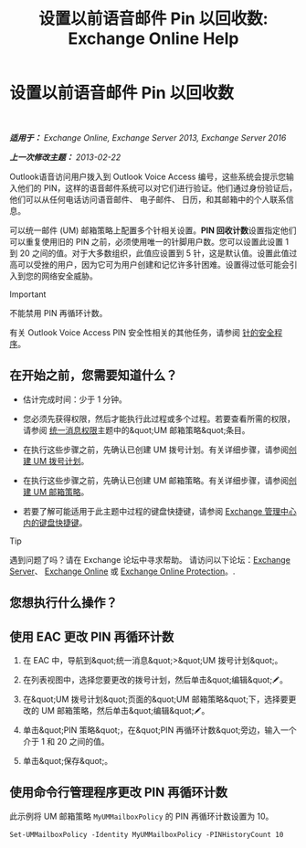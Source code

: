 ﻿---
title: '设置以前语音邮件 Pin 以回收数: Exchange Online Help'
TOCTitle: 设置以前语音邮件 Pin 以回收数
ms:assetid: b094e68e-c493-4576-a6b1-4c780e635405
ms:mtpsurl: https://technet.microsoft.com/zh-cn/library/Bb124254(v=EXCHG.150)
ms:contentKeyID: 50556657
ms.date: 05/23/2018
mtps_version: v=EXCHG.150
ms.translationtype: MT
---

# 设置以前语音邮件 Pin 以回收数

 

_**适用于：** Exchange Online, Exchange Server 2013, Exchange Server 2016_

_**上一次修改主题：** 2013-02-22_

Outlook语音访问用户拨入到 Outlook Voice Access 编号，这些系统会提示您输入他们的 PIN，这样的语音邮件系统可以对它们进行验证。他们通过身份验证后，他们可以从任何电话访问语音邮件、 电子邮件、 日历，和其邮箱中的个人联系信息。

可以统一邮件 (UM) 邮箱策略上配置多个针相关设置。**PIN 回收计数**设置指定他们可以重复使用旧的 PIN 之前，必须使用唯一的针脚用户数。您可以设置此设置 1 到 20 之间的值。对于大多数组织，此值应设置到 5 针，这是默认值。设置此值过高可以受挫的用户，因为它可为用户创建和记忆许多针困难。设置得过低可能会引入到您的网络安全威胁。

> [!IMPORTANT]  
> 不能禁用 PIN 再循环计数。


有关 Outlook Voice Access PIN 安全性相关的其他任务，请参阅 [针的安全程序](pin-security-procedures-exchange-2013-help.md)。

## 在开始之前，您需要知道什么？

  - 估计完成时间：少于 1 分钟。

  - 您必须先获得权限，然后才能执行此过程或多个过程。若要查看所需的权限，请参阅 [统一消息权限](unified-messaging-permissions-exchange-2013-help.md)主题中的\&quot;UM 邮箱策略\&quot;条目。

  - 在执行这些步骤之前，先确认已创建 UM 拨号计划。有关详细步骤，请参阅[创建 UM 拨号计划](create-a-um-dial-plan-exchange-2013-help.md)。

  - 在执行这些步骤之前，先确认已创建 UM 邮箱策略。有关详细步骤，请参阅[创建 UM 邮箱策略](create-a-um-mailbox-policy-exchange-2013-help.md)。

  - 若要了解可能适用于此主题中过程的键盘快捷键，请参阅 [Exchange 管理中心内的键盘快捷键](keyboard-shortcuts-in-the-exchange-admin-center-exchange-online-protection-help.md)。

> [!TIP]  
> 遇到问题了吗？请在 Exchange 论坛中寻求帮助。 请访问以下论坛：<a href="https://go.microsoft.com/fwlink/p/?linkid=60612">Exchange Server</a>、 <a href="https://go.microsoft.com/fwlink/p/?linkid=267542">Exchange Online</a> 或 <a href="https://go.microsoft.com/fwlink/p/?linkid=285351">Exchange Online Protection</a>。.


## 您想执行什么操作？

## 使用 EAC 更改 PIN 再循环计数

1.  在 EAC 中，导航到\&quot;统一消息\&quot;\>\&quot;UM 拨号计划\&quot;。

2.  在列表视图中，选择您要更改的拨号计划，然后单击\&quot;编辑\&quot;![编辑图标](images/Bb124582.6f53ccb2-1f13-4c02-bea0-30690e6ea71d(EXCHG.150).gif "编辑图标")。

3.  在\&quot;UM 拨号计划\&quot;页面的\&quot;UM 邮箱策略\&quot;下，选择要更改的 UM 邮箱策略，然后单击\&quot;编辑\&quot;![编辑图标](images/Bb124582.6f53ccb2-1f13-4c02-bea0-30690e6ea71d(EXCHG.150).gif "编辑图标")。

4.  单击\&quot;PIN 策略\&quot;，在\&quot;PIN 再循环计数\&quot;旁边，输入一个介于 1 和 20 之间的值。

5.  单击\&quot;保存\&quot;。

## 使用命令行管理程序更改 PIN 再循环计数

此示例将 UM 邮箱策略 `MyUMMailboxPolicy` 的 PIN 再循环计数设置为 10。

    Set-UMMailboxPolicy -Identity MyUMMailboxPolicy -PINHistoryCount 10

